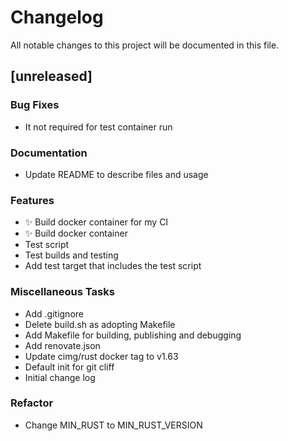 # Changelog

All notable changes to this project will be documented in this file.

## [unreleased]

### Bug Fixes

- It not required for test container run

### Documentation

- Update README to describe files and usage

### Features

- ✨ Build docker container for my CI
- ✨ Build docker container
- Test script
- Test builds and testing
- Add test target that includes the test script

### Miscellaneous Tasks

- Add .gitignore
- Delete build.sh as adopting Makefile
- Add Makefile for building, publishing and debugging
- Add renovate.json
- Update cimg/rust docker tag to v1.63
- Default init for git cliff
- Initial change log

### Refactor

- Change MIN_RUST to MIN_RUST_VERSION

<!-- generated by git-cliff -->
